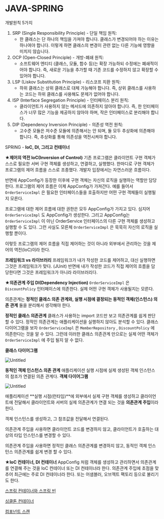 # JAVA-SPRING

개발원칙 5가지

1. SRP (Single Responsibility Principle) - 단일 책임 원칙:
    - 한 클래스는 단 하나의 책임을 가져야 합니다. 클래스가 변경되어야 하는 이유는 하나여야 합니다. 이렇게 하면 클래스의 변경이 관련 없는 다른 기능에 영향을 미치지 않습니다.
2. OCP (Open-Closed Principle) - 개방-폐쇄 원칙:
    - 소프트웨어 엔티티 (클래스, 모듈, 함수 등)는 확장 가능하되 수정에는 폐쇄적이어야 합니다. 즉, 새로운 기능을 추가할 때 기존 코드를 수정하지 않고 확장할 수 있어야 합니다.
3. LSP (Liskov Substitution Principle) - 리스코프 치환 원칙:
    - 하위 클래스는 상위 클래스로 대체 가능해야 합니다. 즉, 상위 클래스를 사용하는 코드는 하위 클래스를 사용해도 문제가 없어야 합니다.
4. ISP (Interface Segregation Principle) - 인터페이스 분리 원칙:
    - 클라이언트가 사용하지 않는 메서드에 의존하지 않아야 합니다. 즉, 한 인터페이스가 너무 많은 기능을 제공하지 않아야 하며, 작은 인터페이스로 분리해야 합니다.
5. DIP (Dependency Inversion Principle) - 의존성 역전 원칙:
    - 고수준 모듈은 저수준 모듈에 의존해서는 안 되며, 둘 모두 추상화에 의존해야 합니다. 즉, 추상화를 통해 의존성을 역전시켜야 합니다.

SPRING - **IoC, DI, 그리고 컨테이너**

★**제어의 역전 IoC(Inversion of Control)**
기존 프로그램은 클라이언트 구현 객체가 스스로 필요한 서버 구현 객체를 생성하고, 연결하고, 실행했다. 한마디로 구현 객체가 프로그램의 제어 흐름을 스스로 조종했다. 개발자 입장에서는 자연스러운 흐름이다.

반면에 AppConfig가 등장한 이후에 구현 객체는 자신의 로직을 실행하는 역할만 담당한다. 프로그램의 제어 흐름은 이제 AppConfig가 가져간다. 예를 들어서 `OrderServiceImpl` 은 필요한 인터페이스들을 호출하지만 어떤 구현 객체들이 실행될지 모른다.

프로그램에 대한 제어 흐름에 대한 권한은 모두 AppConfig가 가지고 있다. 심지어`OrderServiceImpl` 도 AppConfig가 생성한다. 그리고 AppConfig는 `OrderServiceImpl` 이 아닌 OrderService 인터페이스의 다른 구현 객체를 생성하고 실행할 수 도 있다. 그런 사실도 모른체 `OrderServiceImpl` 은 묵묵히 자신의 로직을 실행할 뿐이다.

이렇듯 프로그램의 제어 흐름을 직접 제어하는 것이 아니라 외부에서 관리하는 것을 제어의 역전(IoC)이라 한다.

**프레임워크 vs 라이브러리**
프레임워크가 내가 작성한 코드를 제어하고, 대신 실행하면 그것은 프레임워크가 맞다. (JUnit)
반면에 내가 작성한 코드가 직접 제어의 흐름을 담당한다면 그것은 프레임워크가 아니라 라이브러리다.

★**의존관계 주입 DI(Dependency Injection)**
`OrderServiceImpl` 은 `DiscountPolicy` 인터페이스에 의존한다. 실제 어떤 구현 객체가 사용될지는 모른다.

의존관계는 **정적인 클래스 의존 관계와, 실행 시점에 결정되는 동적인 객체(인스턴스) 의존 관계** 둘을 분리해서 생각해야 한다.

**정적인 클래스 의존관계**
클래스가 사용하는 import 코드만 보고 의존관계를 쉽게 판단할 수 있다. 정적인 의존관계는 애플리케이션을 실행하지 않아도 분석할 수 있다. 클래스 다이어그램을 보자 `OrderServiceImpl` 은 `MemberRepository` , `DiscountPolicy` 에 의존한다는 것을 알 수 있다.
그런데 이러한 클래스 의존관계 만으로는 실제 어떤 객체가 `OrderServiceImpl` 에 주입 될지 알 수 없다.

**클래스 다이어그램**

![Untitled](JAVA-SPRING%200216106203a342f384cc96aa98c82a50/Untitled.png)

**동적인 객체 인스턴스 의존 관계**
애플리케이션 실행 시점에 실제 생성된 객체 인스턴스의 참조가 연결된 의존 관계다.
**객체 다이어그램**

![Untitled](JAVA-SPRING%200216106203a342f384cc96aa98c82a50/Untitled%201.png)

애플리케이션 **실행 시점(런타임)**에 외부에서 실제 구현 객체를 생성하고 클라이언트에 전달해서 클라이언트와 서버의 실제 의존관계가 연결 되는 것을 **의존관계 주입**이라 한다.

객체 인스턴스를 생성하고, 그 참조값을 전달해서 연결된다.

의존관계 주입을 사용하면 클라이언트 코드를 변경하지 않고, 클라이언트가 호출하는 대상의 타입 인스턴스를 변경할 수 있다.

의존관계 주입을 사용하면 정적인 클래스 의존관계를 변경하지 않고, 동적인 객체 인스턴스 의존관계를 쉽게 변경
할 수 있다.

★**IoC 컨테이너, DI 컨테이너**
AppConfig 처럼 객체를 생성하고 관리하면서 의존관계를 연결해 주는 것을
IoC 컨테이너 또는 DI 컨테이너라 한다.
의존관계 주입에 초점을 맞추어 최근에는 주로 DI 컨테이너라 한다.
또는 어샘블러, 오브젝트 팩토리 등으로 불리기도 한다.

[스프링 컨테이너와 스프링 빈](JAVA-SPRING%200216106203a342f384cc96aa98c82a50/%E1%84%89%E1%85%B3%E1%84%91%E1%85%B3%E1%84%85%E1%85%B5%E1%86%BC%20%E1%84%8F%E1%85%A5%E1%86%AB%E1%84%90%E1%85%A6%E1%84%8B%E1%85%B5%E1%84%82%E1%85%A5%E1%84%8B%E1%85%AA%20%E1%84%89%E1%85%B3%E1%84%91%E1%85%B3%E1%84%85%E1%85%B5%E1%86%BC%20%E1%84%87%E1%85%B5%E1%86%AB%2026a741ab6d1e423593fb7741cf8713f3.md)

[싱클톤 컨테이너](JAVA-SPRING%200216106203a342f384cc96aa98c82a50/%E1%84%89%E1%85%B5%E1%86%BC%E1%84%8F%E1%85%B3%E1%86%AF%E1%84%90%E1%85%A9%E1%86%AB%20%E1%84%8F%E1%85%A5%E1%86%AB%E1%84%90%E1%85%A6%E1%84%8B%E1%85%B5%E1%84%82%E1%85%A5%20745280c8999e4d29983a760bdb4cfb44.md)

[컴포넌트 스캔](JAVA-SPRING%200216106203a342f384cc96aa98c82a50/%E1%84%8F%E1%85%A5%E1%86%B7%E1%84%91%E1%85%A9%E1%84%82%E1%85%A5%E1%86%AB%E1%84%90%E1%85%B3%20%E1%84%89%E1%85%B3%E1%84%8F%E1%85%A2%E1%86%AB%20e7ec27bd464b41c4889078e3a425ee3b.md)